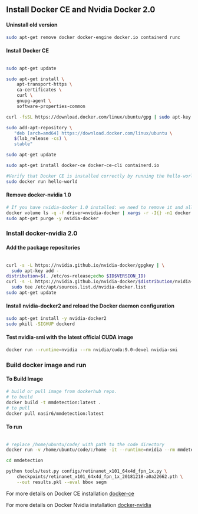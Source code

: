 ## Install Docker CE and Nvidia Docker 2.0

#### Uninstall old version
``` sh
sudo apt-get remove docker docker-engine docker.io containerd runc
``` 
#### Install Docker CE
```sh

sudo apt-get update

sudo apt-get install \
    apt-transport-https \
    ca-certificates \
    curl \
    gnupg-agent \
    software-properties-common

curl -fsSL https://download.docker.com/linux/ubuntu/gpg | sudo apt-key add -

sudo add-apt-repository \
   "deb [arch=amd64] https://download.docker.com/linux/ubuntu \
   $(lsb_release -cs) \
   stable"

sudo apt-get update

sudo apt-get install docker-ce docker-ce-cli containerd.io

#Verify that Docker CE is installed correctly by running the hello-world image
sudo docker run hello-world

```
#### Remove docker-nvidia 1.0
```sh
# If you have nvidia-docker 1.0 installed: we need to remove it and all existing GPU containers
docker volume ls -q -f driver=nvidia-docker | xargs -r -I{} -n1 docker ps -q -a -f volume={} | xargs -r docker rm -f
sudo apt-get purge -y nvidia-docker
```
### Install docker-nvidia 2.0

#### Add the package repositories

```sh

curl -s -L https://nvidia.github.io/nvidia-docker/gpgkey | \
  sudo apt-key add -
distribution=$(. /etc/os-release;echo $ID$VERSION_ID)
curl -s -L https://nvidia.github.io/nvidia-docker/$distribution/nvidia-docker.list | \
  sudo tee /etc/apt/sources.list.d/nvidia-docker.list
sudo apt-get update

```
#### Install nvidia-docker2 and reload the Docker daemon configuration
```sh
sudo apt-get install -y nvidia-docker2
sudo pkill -SIGHUP dockerd
```

#### Test nvidia-smi with the latest official CUDA image
```sh
docker run --runtime=nvidia --rm nvidia/cuda:9.0-devel nvidia-smi
```

### Build docker image and run

#### To Build Image 
```sh
# build or pull image from dockerhub repo.
# to build
docker build -t mmdetection:latest .
# to pull 
docker pull nasir6/mmdetection:latest
```

#### To run 

```sh

# replace /home/ubuntu/code/ with path to the code directory
docker run -v /home/ubuntu/code/:/home -it --runtime=nvidia --rm mmdetection:latest bash

cd mmdetection

python tools/test.py configs/retinanet_x101_64x4d_fpn_1x.py \
    checkpoints/retinanet_x101_64x4d_fpn_1x_20181218-a0a22662.pth \
    --out results.pkl --eval bbox segm

```

<!-- scp -r /media/nasir/Drive1/datasets/coco/annotations/ ubuntu@172.31.20.106:code/mmdetection/data/coco/ -->

<!-- python ./tools/dist_train.sh configs/faster_rcnn_x101_64x4d_fpn_1x.py 8 --validate  -->

For more details on Docker CE installation [docker-ce](https://docs.docker.com/install/linux/docker-ce/ubuntu/)

For more details on Docker Nvidia installation [docker-nvidia](https://github.com/NVIDIA/nvidia-docker)
